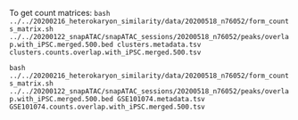 To get count matrices:
`bash ../../20200216_heterokaryon_similarity/data/20200518_n76052/form_counts_matrix.sh  ../../20200122_snapATAC/snapATAC_sessions/20200518_n76052/peaks/overlap.with_iPSC.merged.500.bed clusters.metadata.tsv clusters.counts.overlap.with_iPSC.merged.500.tsv`

`bash ../../20200216_heterokaryon_similarity/data/20200518_n76052/form_counts_matrix.sh  ../../20200122_snapATAC/snapATAC_sessions/20200518_n76052/peaks/overlap.with_iPSC.merged.500.bed GSE101074.metadata.tsv GSE101074.counts.overlap.with_iPSC.merged.500.tsv`
